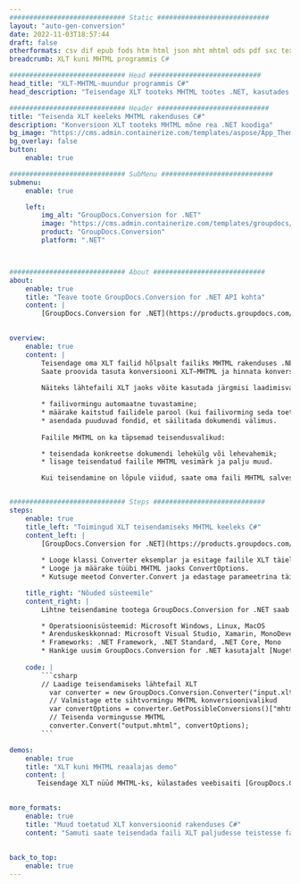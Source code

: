 ```yaml
---
############################# Static ############################
layout: "auto-gen-conversion"
date: 2022-11-03T18:57:44
draft: false
otherformats: csv dif epub fods htm html json mht mhtml ods pdf sxc tex tsv xlam xls xlsb xlsm xlsx xlt xltm xltx xml xps
breadcrumb: XLT kuni MHTML programmis C#

############################# Head ############################
head_title: "XLT-MHTML-muundur programmis C#"
head_description: "Teisendage XLT tooteks MHTML tootes .NET, kasutades paari koodirida. Kasutage GroupDocs Document Conversion API-t enam kui 160 failivormingu teisendamiseks."

############################# Header ############################
title: "Teisenda XLT keeleks MHTML rakenduses C#"
description: "Konversioon XLT tooteks MHTML mõne rea .NET koodiga"
bg_image: "https://cms.admin.containerize.com/templates/aspose/App_Themes/V3/images/bg/header1.png"
bg_overlay: false
button:
    enable: true

############################# SubMenu ############################
submenu:
    enable: true

    left:
        img_alt: "GroupDocs.Conversion for .NET"
        image: "https://cms.admin.containerize.com/templates/groupdocs/images/product-logos/90x90-noborder/groupdocs-conversion-net.png"
        product: "GroupDocs.Conversion"
        platform: ".NET"



############################# About ############################
about:
    enable: true
    title: "Teave toote GroupDocs.Conversion for .NET API kohta"
    content: |
        [GroupDocs.Conversion for .NET](https://products.groupdocs.com/conversion/net/) saab kasutada Microsoft Wordi, Exceli, PowerPointi, PDF-i, Visio ja muude vormingute teisendamiseks. GroupDocs.Conversion on eraldiseisev API, mis sobib tausta- ja sisesüsteemidele, kus on vaja suurt jõudlust. See ei sõltu ühestki tarkvarast, nagu Microsoft või Open Office.
    

overview:
    enable: true
    content: |
        Teisendage oma XLT failid hõlpsalt failiks MHTML rakenduses .NET. Saate kasutada vaid paari C# koodirida mis tahes teie valitud platvormil, nagu Windows, Linux, macOS.
        Saate proovida tasuta konversiooni XLT–MHTML ja hinnata konversioonitulemuste kvaliteeti. Lihtsate failide teisendamise stsenaariumide kõrval saate proovida keerukamaid valikuid lähtefaili XLT laadimiseks ja väljundi MHTML tulemuse salvestamiseks. 
        
        Näiteks lähtefaili XLT jaoks võite kasutada järgmisi laadimisvalikuid:

        * failivormingu automaatne tuvastamine;
        * määrake kaitstud failidele parool (kui failivorming seda toetab);
        * asendada puuduvad fondid, et säilitada dokumendi välimus.
        
        Failile MHTML on ka täpsemad teisendusvalikud:

        * teisendada konkreetse dokumendi lehekülg või lehevahemik;
        * lisage teisendatud failile MHTML vesimärk ja palju muud.

        Kui teisendamine on lõpule viidud, saate oma faili MHTML salvestada kohalikule failiteele või mis tahes kolmanda osapoole salvestusruumi, nagu FTP, Amazon S3, Google Drive, Dropbox jne. Pange tähele – XLT teisendamiseks failiks {{ TO}} pole vaja installida täiendavat tarkvara – nagu MS Office, Open Office, Adobe Acrobat Reader jne.


############################# Steps ############################
steps:
    enable: true
    title_left: "Toimingud XLT teisendamiseks MHTML keeleks C#"
    content_left: |
        [GroupDocs.Conversion for .NET](https://products.groupdocs.com/conversion/net/) muudab arendajatel lihtsaks mõne koodirea abil faili XLT teisendada failiks MHTML.
        
        * Looge klassi Converter eksemplar ja esitage failile XLT täielik tee
        * Looge ja määrake tüübi MHTML jaoks ConvertOptions.
        * Kutsuge meetod Converter.Convert ja edastage parameetrina täielik tee ja vorming (MHTML).

    title_right: "Nõuded süsteemile"
    content_right: |
        Lihtne teisendamine tootega GroupDocs.Conversion for .NET saab teha vaid mõne lihtsa sammuga. Meie API-sid toetavad kõik suuremad platvormid ja operatsioonisüsteemid. Enne alloleva koodi käivitamist veenduge, et teie süsteemi on installitud järgmised eeltingimused.

        * Operatsioonisüsteemid: Microsoft Windows, Linux, MacOS
        * Arenduskeskkonnad: Microsoft Visual Studio, Xamarin, MonoDevelop
        * Frameworks: .NET Framework, .NET Standard, .NET Core, Mono
        * Hankige uusim GroupDocs.Conversion for .NET kasutajalt [Nuget](https://www.nuget.org/packages/groupdocs.conversion)
         
    code: |
        ```csharp    
        // Laadige teisendamiseks lähtefail XLT
          var converter = new GroupDocs.Conversion.Converter("input.xlt");
          // Valmistage ette sihtvormingu MHTML konversioonivalikud
          var convertOptions = converter.GetPossibleConversions()["mhtml"].ConvertOptions;
          // Teisenda vormingusse MHTML
          converter.Convert("output.mhtml", convertOptions);
        ```

demos:
    enable: true
    title: "XLT kuni MHTML reaalajas demo"
    content: |
       Teisendage XLT nüüd MHTML-ks, külastades veebisaiti [GroupDocs.Conversion](https://products.groupdocs.app/conversion/family). Veebis demol on järgmised eelised
          

more_formats:
    enable: true
    title: "Muud toetatud XLT konversioonid rakenduses C#"
    content: "Samuti saate teisendada faili XLT paljudesse teistesse failivormingutesse. Vaadake allolevat loendit."
       
       
back_to_top:
    enable: true
---
```

